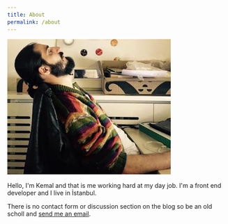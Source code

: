 ```yaml
---
title: About
permalink: /about
---
```


![day-job](/assets/uploads/day-job.jpg)

Hello, I'm Kemal and that is me working hard at my day job. I'm a front end developer and I live in İstanbul.

There is no contact form or discussion section on the blog so be an old scholl and <a href="mailto:kemal.yilmaz@tutanota.com">send me an email</a>.